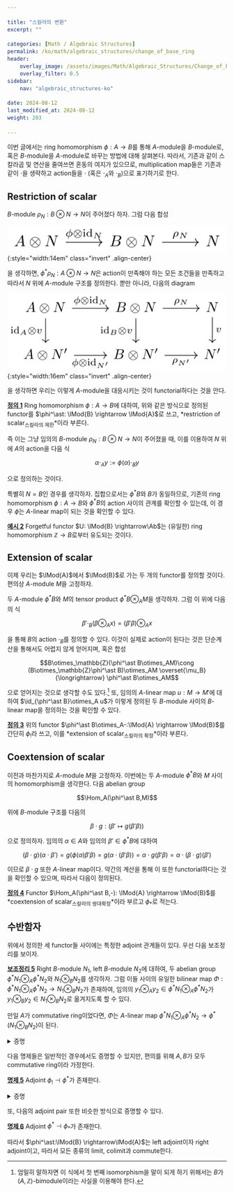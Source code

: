 ```yaml
---

title: "스칼라의 변환"
excerpt: ""

categories: [Math / Algebraic Structures]
permalink: /ko/math/algebraic_structures/change_of_base_ring
header:
    overlay_image: /assets/images/Math/Algebraic_Structures/Change_of_base_ring.png
    overlay_filter: 0.5
sidebar: 
    nav: "algebraic_structures-ko"

date: 2024-08-12
last_modified_at: 2024-08-12
weight: 203

---
```


이번 글에서는 ring homomorphism $\phi:A \rightarrow B$를 통해 $A$-module을 $B$-module로, 혹은 $B$-module을 $A$-module로 바꾸는 방법에 대해 살펴본다. 따라서, 기존과 같이 스칼라곱 및 연산을 줄여쓰면 혼동의 여지가 있으므로, multiplication map들은 기존과 같이 $\cdot$을 생략하고 action들을 $\cdot$ (혹은 $\cdot_A$와 $\cdot_B$)으로 표기하기로 한다. 

## Restriction of scalar

$B$-module $\rho_N:B\otimes N \rightarrow N$이 주어졌다 하자. 그럼 다음 합성

![restriction_of_scalars](/assets/images/Math/Algebraic_Structures/Change_of_base_ring-1.png){:style="width:14em" class="invert" .align-center}

을 생각하면, $\phi^\ast\rho_N:A\otimes N \rightarrow N$은 action이 만족해야 하는 모든 조건들을 만족하고 따라서 $N$ 위에 $A$-module 구조를 정의한다. 뿐만 아니라, 다음의 diagram

![restriction_of_scalars_functoriality](/assets/images/Math/Algebraic_Structures/Change_of_base_ring-2.png){:style="width:16em" class="invert" .align-center}

을 생각하면 우리는 이렇게 $A$-module을 대응시키는 것이 functorial하다는 것을 안다.

<div class="definition" markdown="1">

<ins id="def1">**정의 1**</ins> Ring homomorphism $\phi:A \rightarrow B$에 대하여, 위와 같은 방식으로 정의된 functor를 $\phi^\ast: \lMod{B} \rightarrow \lMod{A}$로 쓰고, *restriction of scalar<sub>스칼라의 제한</sub>*이라 부른다. 

</div>

즉 이는 그냥 임의의 $B$-module $\rho_N: B\otimes N \rightarrow N$이 주어졌을 때, 이를 이용하여 $N$ 위에 $A$의 action을 다음 식

$$\alpha\cdot_A y:=\phi(\alpha)\cdot_B y$$

으로 정의하는 것이다. 

특별히 $N=B$인 경우를 생각하자. 집합으로서는 $\phi^\ast B$와 $B$가 동일하므로, 기존의 ring homomorphism $\phi:A \rightarrow B$와 $\phi^\ast B$의 action 사이의 관계를 확인할 수 있는데, 이 경우 $\phi$는 $A$-linear map이 되는 것을 확인할 수 있다. 

<div class="example" markdown="1">

<ins id="ex2">**예시 2**</ins> Forgetful functor $U: \lMod{B} \rightarrow\Ab$는 (유일한) ring homomorphism $\mathbb{Z}\rightarrow B$로부터 유도되는 것이다. 

</div>

## Extension of scalar

이제 우리는 $\lMod{A}$에서 $\lMod{B}$로 가는 두 개의 functor를 정의할 것이다. 편의상 $A$-module $M$을 고정하자. 

두 $A$-module $\phi^\ast B$와 $M$의 tensor product $\phi^\ast B\otimes_AM$을 생각하자. 그럼 이 위에 다음의 식

$$\beta'\cdot_B(\beta\otimes_A x)=(\beta'\beta)\otimes_A x$$

을 통해 $B$의 action $\cdot_B$를 정의할 수 있다. 이것이 실제로 action이 된다는 것은 단순계산을 통해서도 어렵지 않게 얻어지며, 혹은 합성

$$B\otimes_\mathbb{Z}(\phi^\ast B\otimes_AM)\cong (B\otimes_\mathbb{Z}\phi^\ast B)\otimes_AM \overset{\mu_B}{\longrightarrow} \phi^\ast B\otimes_AM$$

으로 얻어지는 것으로 생각할 수도 있다.[^1] 또, 임의의 $A$-linear map $u:M \rightarrow M'$에 대하여 $\id_{\phi^\ast B}\otimes_A u$가 이렇게 정의된 두 $B$-module 사이의 $B$-linear map을 정의하는 것을 확인할 수 있다.

<div class="definition" markdown="1">

<ins id="def3">**정의 3**</ins> 위의 functor $\phi^\ast B\otimes_A-:\lMod{A} \rightarrow \lMod{B}$를 간단히 $\phi_!$라 쓰고, 이를 *extension of scalar<sub>스칼라의 확장</sub>*이라 부른다.

</div>

## Coextension of scalar

이전과 마찬가지로 $A$-module $M$을 고정하자. 이번에는 두 $A$-module $\phi^\ast B$와 $M$ 사이의 homomorphism을 생각한다. 다음 abelian group

$$\Hom_A(\phi^\ast B,M)$$

위에 $B$-module 구조를 다음의 

$$\beta\cdot g: (\beta'\mapsto g(\beta'\beta))$$

으로 정의하자. 임의의 $\alpha\in A$와 임의의 $\beta'\in \phi^\ast B$에 대하여 

$$(\beta\cdot g)(\alpha\cdot \beta')=g(\phi(\alpha)\beta'\beta)=g(\alpha\cdot(\beta'\beta))=\alpha\cdot g(\beta'\beta)=\alpha\cdot (\beta\cdot g)(\beta')$$

이므로 $\beta\cdot g$ 또한 $A$-linear map이다. 약간의 계산을 통해 이 또한 functorial하다는 것을 확인할 수 있으며, 따라서 다음이 정의된다.

<div class="definition" markdown="1">

<ins id="def4">**정의 4**</ins> Functor $\Hom_A(\phi^\ast B,-): \lMod{A} \rightarrow \lMod{B}$를 *coextension of scalar<sub>스칼라의 쌍대확장</sub>*이라 부르고 $\phi_\ast$로 적는다.

</div>

## 수반함자

위에서 정의한 세 functor들 사이에는 특정한 adjoint 관계들이 있다. 우선 다음 보조정리를 보이자.

<div class="proposition" markdown="1">

<ins id="lem5">**보조정리 5**</ins> Right $B$-module $N_1$, left $B$-module $N_2$에 대하여, 두 abelian group $\phi^\ast N_1\otimes_A \phi^\ast N_2$와 $N_1\otimes_B N_2$를 생각하자. 그럼 이들 사이의 유일한 bilinear map $\Phi:\phi^\ast N_1\otimes_A \phi^\ast N_2 \rightarrow N_1\otimes_BN_2$가 존재하여, 임의의 $y_1\otimes_A y_2\in \phi^\ast N_1\otimes_A\phi^\ast N_2$가 $y_1\otimes_B y_2\in N_1\otimes_BN_2$로 옮겨지도록 할 수 있다. 

만일 $A$가 commutative ring이었다면, $\Phi$는 $A$-linear map $\phi^\ast N_1\otimes_A\phi^\ast N_2 \rightarrow\phi^\ast(N_1\otimes_BN_2)$이 된다.

</div>
<details class="proof" markdown="1">
<summary>증명</summary>

$\phi^\ast N_1\times\phi^\ast N_2$에서 $N_1\otimes_B N_2$로의 함수를 $(y_1,y_2)\mapsto y_1\otimes_B y_2$로 정의한 후, 이것이 $A$의 스칼라곱에 대해서도 잘 행동하는 것을 보이면 된다. 그런데 $\phi^\ast N_1,\phi^\ast N_2$ 위에서 $A$의 스칼라곱은 $\phi(\alpha)$를 통한 $B$-action으로 정의되므로, 임의의 $\alpha\in A$에 대하여

$$(\alpha\cdot_A y_1,y_2)=(\phi(\alpha)\cdot_B y_1, y_2)\mapsto (\phi(\alpha)\cdot_B y_1)\otimes_B y_2=y_1\otimes_B(\phi(\alpha)\cdot_B y_1)$$

가 성립하며, 따라서 $(\alpha\cdot_A y_1,y_2)$와 $y_1,\alpha\cdot_Ay_2$가 같은 원소로 보내지므로 tensor product의 universal property에 의해 증명이 완료된다.


</details>

다음 명제들은 일반적인 경우에서도 증명할 수 있지만, 편의를 위해 $A, B$가 모두 commutative ring이라 가정한다. 

<div class="proposition" markdown="1">

<ins id="prop5">**명제 5**</ins> Adjoint $\phi_!\dashv\phi^\ast$가 존재한다. 

</div>
<details class="proof" markdown="1">
<summary>증명</summary>

임의의 $A$-module $M$, $B$-module $N$를 고정하자. 우선 임의의 $v\in\Hom_B(\phi_!M,N)$에 대하여, 함수들의 합성

![Adjointness-1](/assets/images/Math/Algebraic_Structures/Change_of_base_ring-3.png){:style="width:21em" class="invert" .align-center}

을 통해 함수 $M \rightarrow N$을 얻는다. 이 때 $M \rightarrow A\otimes_AM \rightarrow \phi^\ast B\otimes_AM$은 $A$-linear map들의 합성이고, $v:\phi^\ast B\otimes M \rightarrow N$은 $B$-linear map이다. 우선 임의의 $\alpha\in A$와 $x\in M$에 대하여 앞의 $A$-linear map들의 합성을 보면

$$\alpha\cdot_Ax\mapsto \alpha\otimes_A x\mapsto \phi(\alpha)\otimes_A x$$

이고, $B$-linear map $f$에 대해서는

$$\phi(\alpha)\otimes_A x=(\phi(\alpha)1)\otimes_A x=\phi(\alpha)\cdot_B(1\otimes_A x)$$

을 이용하면

$$v(\phi(\alpha)\otimes_A x)=v(\phi(\alpha)\cdot_B(1\otimes_A x))=\phi(\alpha)\cdot_B v(1\otimes_A x)$$

이다. 즉, restriction of scalar를 통해 $N$을 $A$-module로 보면 위의 합성은 $A$-linear map인 것을 안다. 

거꾸로, 임의의 $u\in\Hom_A(M, \phi^\ast N)$이 주어졌다 하자. 그럼 이번엔 다음 합성

![Adjointness-2](/assets/images/Math/Algebraic_Structures/Change_of_base_ring-4.png){:style="width:28em" class="invert" .align-center}

을 통해 함수 $\phi_!M \rightarrow N$을 얻는다. 그럼 임의의 $\beta'\in B$와 $\beta\otimes_A x\in \phi^\ast B\otimes_AM$에 대하여, 

$$\Phi(\id_{\phi^\ast B}\otimes_A u(\beta'\cdot_B(\beta\otimes_Ax)))=\Phi((\beta'\beta)\otimes_Ax)=(\beta'\beta)\otimes_B x$$

이고, 이는 $B\otimes_BN\cong N$을 통해 $(\beta'\beta)\cdot_Bx=\beta'\cdot_B(\beta\cdot_Bx)$로 옮겨진다. 즉 위에서 정의한 함수는 $B$-linear map이다. 

이제 위에서 정의된 두 함수가 서로의 역함수임을 확인할 수 있고, 뿐만 아니라 이들이 natural equivalence를 정의한다는 것 또한 확인할 수 있다.

</details>

또, 다음의 adjoint pair 또한 비슷한 방식으로 증명할 수 있다. 

<div class="proposition" markdown="1">

<ins id="prop6">**명제 6**</ins> Adjoint $\phi^\ast\dashv\phi_\ast$가 존재한다. 

</div>

따라서 $\phi^\ast:\lMod{B} \rightarrow\lMod{A}$는 left adjoint이자 right adjoint이고, 따라서 모든 종류의 limit, colimit과 commute한다. 



[^1]: 엄밀히 말하자면 이 식에서 첫 번째 isomorphism을 말이 되게 하기 위해서는 $B$가 $(A,\mathbb{Z})$-bimodule이라는 사실을 이용해야 한다.

